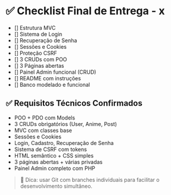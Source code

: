 # ✅ Checklist Final de Entrega - x

- [] Estrutura MVC  
- [] Sistema de Login  
- [] Recuperação de Senha  
- [] Sessões e Cookies  
- [] Proteção CSRF  
- [] 3 CRUDs com POO  
- [] 3 Páginas abertas  
- [] Painel Admin funcional (CRUD)  
- [] README com instruções  
- [] Banco modelado e funcional  

## ✅ Requisitos Técnicos Confirmados

-  POO + PDO com Models
-  3 CRUDs obrigatórios (User, Anime, Post)
-  MVC com classes base
-  Sessões e Cookies
-  Login, Cadastro, Recuperação de Senha
-  Sistema de CSRF com tokens
-  HTML semântico + CSS simples
-  3 páginas abertas + várias privadas
-  Painel Admin completo com PHP

> 📝 Dica: usar Git com branches individuais para facilitar o desenvolvimento simultâneo.